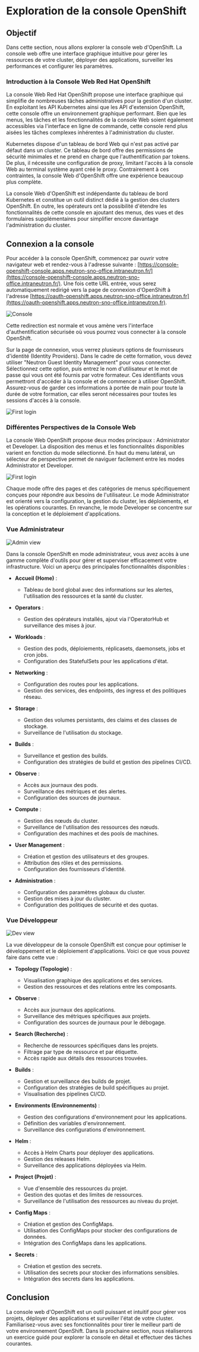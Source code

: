 # Exploration de la console OpenShift

## Objectif

Dans cette section, nous allons explorer la console web d'OpenShift. La console web offre une interface graphique intuitive pour gérer les ressources de votre cluster, déployer des applications, surveiller les performances et configurer les paramètres.

### Introduction à la Console Web Red Hat OpenShift

La console Web Red Hat OpenShift propose une interface graphique qui simplifie de nombreuses tâches administratives pour la gestion d'un cluster. En exploitant les API Kubernetes ainsi que les API d'extension OpenShift, cette console offre un environnement graphique performant. Bien que les menus, les tâches et les fonctionnalités de la console Web soient également accessibles via l'interface en ligne de commande, cette console rend plus aisées les tâches complexes inhérentes à l'administration du cluster.

Kubernetes dispose d'un tableau de bord Web qui n'est pas activé par défaut dans un cluster. Ce tableau de bord offre des permissions de sécurité minimales et ne prend en charge que l'authentification par tokens. De plus, il nécessite une configuration de proxy, limitant l'accès à la console Web au terminal système ayant créé le proxy. Contrairement à ces contraintes, la console Web d'OpenShift offre une expérience beaucoup plus complète.

La console Web d'OpenShift est indépendante du tableau de bord Kubernetes et constitue un outil distinct dédié à la gestion des clusters OpenShift. En outre, les opérateurs ont la possibilité d'étendre les fonctionnalités de cette console en ajoutant des menus, des vues et des formulaires supplémentaires pour simplifier encore davantage l'administration du cluster.

## Connexion a la console

Pour accéder à la console OpenShift, commencez par ouvrir votre navigateur web et rendez-vous à l'adresse suivante : [https://console-openshift-console.apps.neutron-sno-office.intraneutron.fr/](https://console-openshift-console.apps.neutron-sno-office.intraneutron.fr/). Une fois cette URL entrée, vous serez automatiquement redirigé vers la page de connexion d'OpenShift à l'adresse [https://oauth-openshift.apps.neutron-sno-office.intraneutron.fr](https://oauth-openshift.apps.neutron-sno-office.intraneutron.fr).

![Console](./images/console.png)

Cette redirection est normale et vous amène vers l'interface d'authentification sécurisée où vous pourrez vous connecter à la console OpenShift.

Sur la page de connexion, vous verrez plusieurs options de fournisseurs d'identité (Identity Providers). Dans le cadre de cette formation, vous devez utiliser "Neutron Guest Identity Management" pour vous connecter. Sélectionnez cette option, puis entrez le nom d'utilisateur et le mot de passe qui vous ont été fournis par votre formateur. Ces identifiants vous permettront d'accéder à la console et de commencer à utiliser OpenShift. Assurez-vous de garder ces informations à portée de main pour toute la durée de votre formation, car elles seront nécessaires pour toutes les sessions d'accès à la console.

![First login](./images/first_login.png)

### Différentes Perspectives de la Console Web

La console Web OpenShift propose deux modes principaux : Administrator et Developer. La disposition des menus et les fonctionnalités disponibles varient en fonction du mode sélectionné. En haut du menu latéral, un sélecteur de perspective permet de naviguer facilement entre les modes Administrator et Developer.

![First login](./images/view.png)

Chaque mode offre des pages et des catégories de menus spécifiquement conçues pour répondre aux besoins de l'utilisateur. Le mode Administrator est orienté vers la configuration, la gestion du cluster, les déploiements, et les opérations courantes. En revanche, le mode Developer se concentre sur la conception et le déploiement d'applications.

### Vue Administrateur

![Admin view](./images/admin_view.png)

Dans la console OpenShift en mode administrateur, vous avez accès à une gamme complète d'outils pour gérer et superviser efficacement votre infrastructure. Voici un aperçu des principales fonctionnalités disponibles :

- **Accueil (Home)** :
  - Tableau de bord global avec des informations sur les alertes, l'utilisation des ressources et la santé du cluster.

- **Operators** :
  - Gestion des opérateurs installés, ajout via l'OperatorHub et surveillance des mises à jour.

- **Workloads** :
  - Gestion des pods, déploiements, réplicasets, daemonsets, jobs et cron jobs.
  - Configuration des StatefulSets pour les applications d'état.

- **Networking** :
  - Configuration des routes pour les applications.
  - Gestion des services, des endpoints, des ingress et des politiques réseau.

- **Storage** :
  - Gestion des volumes persistants, des claims et des classes de stockage.
  - Surveillance de l'utilisation du stockage.

- **Builds** :
  - Surveillance et gestion des builds.
  - Configuration des stratégies de build et gestion des pipelines CI/CD.

- **Observe** :
  - Accès aux journaux des pods.
  - Surveillance des métriques et des alertes.
  - Configuration des sources de journaux.

- **Compute** :
  - Gestion des nœuds du cluster.
  - Surveillance de l'utilisation des ressources des nœuds.
  - Configuration des machines et des pools de machines.

- **User Management** :
  - Création et gestion des utilisateurs et des groupes.
  - Attribution des rôles et des permissions.
  - Configuration des fournisseurs d'identité.

- **Administration** :
  - Configuration des paramètres globaux du cluster.
  - Gestion des mises à jour du cluster.
  - Configuration des politiques de sécurité et des quotas.

### Vue Développeur

![Dev view](./images/dev_view.png)

La vue développeur de la console OpenShift est conçue pour optimiser le développement et le déploiement d'applications. Voici ce que vous pouvez faire dans cette vue :

- **Topology (Topologie)** :
  - Visualisation graphique des applications et des services.
  - Gestion des ressources et des relations entre les composants.

- **Observe** :
  - Accès aux journaux des applications.
  - Surveillance des métriques spécifiques aux projets.
  - Configuration des sources de journaux pour le débogage.

- **Search (Recherche)** :
  - Recherche de ressources spécifiques dans les projets.
  - Filtrage par type de ressource et par étiquette.
  - Accès rapide aux détails des ressources trouvées.

- **Builds** :
  - Gestion et surveillance des builds de projet.
  - Configuration des stratégies de build spécifiques au projet.
  - Visualisation des pipelines CI/CD.

- **Environments (Environnements)** :
  - Gestion des configurations d'environnement pour les applications.
  - Définition des variables d'environnement.
  - Surveillance des configurations d'environnement.

- **Helm** :
  - Accès à Helm Charts pour déployer des applications.
  - Gestion des releases Helm.
  - Surveillance des applications déployées via Helm.

- **Project (Projet)** :
  - Vue d'ensemble des ressources du projet.
  - Gestion des quotas et des limites de ressources.
  - Surveillance de l'utilisation des ressources au niveau du projet.

- **Config Maps** :
  - Création et gestion des ConfigMaps.
  - Utilisation des ConfigMaps pour stocker des configurations de données.
  - Intégration des ConfigMaps dans les applications.

- **Secrets** :
  - Création et gestion des secrets.
  - Utilisation des secrets pour stocker des informations sensibles.
  - Intégration des secrets dans les applications.

## Conclusion

La console web d'OpenShift est un outil puissant et intuitif pour gérer vos projets, déployer des applications et surveiller l'état de votre cluster. Familiarisez-vous avec ses fonctionnalités pour tirer le meilleur parti de votre environnement OpenShift. Dans la prochaine section, nous réaliserons un exercice guidé pour explorer la console en détail et effectuer des tâches courantes.
